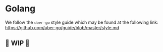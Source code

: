 # Golang

We follow the `uber-go` style guide which may be found at the following link: <https://github.com/uber-go/guide/blob/master/style.md>

## 🚧 WIP 🚧
